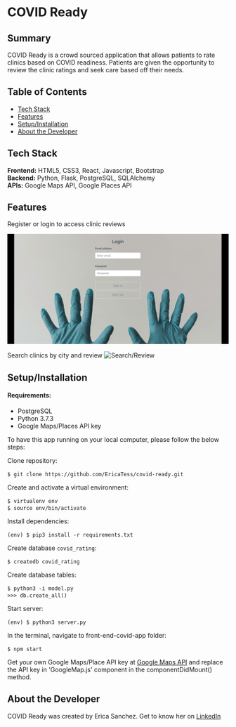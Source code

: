 # COVID Ready

## Summary
COVID Ready is a crowd sourced application that allows patients to 
rate clinics based on COVID readiness. Patients are given the opportunity 
to review the clinic ratings and seek care based off their needs.

## Table of Contents

* [Tech Stack](#tech-stack)
* [Features](#features)
* [Setup/Installation](#installation)
* [About the Developer](#about)

## <a name="tech-stack"></a>Tech Stack

__Frontend:__ HTML5, CSS3, React, Javascript, Bootstrap <br/>
__Backend:__ Python, Flask, PostgreSQL, SQLAlchemy <br/>
__APIs:__ Google Maps API, Google Places API <br/>

## <a name="features"></a>Features

Register or login to access clinic reviews

![Login](/front-end-covid-app/src/img/login.gif)

Search clinics by city and review
![Search/Review](/front-end-covid-app/src/img/nav-review.gif)

## <a name="installation"></a>Setup/Installation

#### Requirements:

- PostgreSQL
- Python 3.7.3
- Google Maps/Places API key

To have this app running on your local computer, please follow the below steps:

Clone repository:
```
$ git clone https://github.com/EricaTess/covid-ready.git
```
Create and activate a virtual environment:
```
$ virtualenv env
$ source env/bin/activate
```
Install dependencies:
```
(env) $ pip3 install -r requirements.txt
```
Create database `covid_rating`:
```
$ createdb covid_rating
```
Create database tables:
```
$ python3 -i model.py
>>> db.create_all()
```
Start server:
```
(env) $ python3 server.py
```
In the terminal, navigate to front-end-covid-app folder:
```
$ npm start
```

Get your own Google Maps/Place API key at [Google Maps API](https://developers.google.com/maps/documentation/javascript/get-api-key) and replace the API key in 'GoogleMap.js' component in the componentDidMount() method.


## <a name="about"></a>About the Developer

COVID Ready was created by Erica Sanchez. Get to know her on [LinkedIn](https://www.linkedin.com/in/erica-t-sanchez/)
